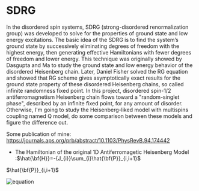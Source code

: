 # SDRG

In the disordered spin systems, SDRG (strong-disordered renormalization group) was developed to solve for the properties of ground state and low energy excitations. The basic idea of the SDRG is to find the system’s ground state by successively eliminating degrees of freedom with the highest energy, then generating effective Hamiltonians with fewer degrees of freedom and lower energy. This technique was originally showed by Dasgupta and Ma to study the ground state and low energy behavior of the disordered Heisenberg chain. Later, Daniel Fisher solved the RG equation and showed that RG scheme gives asymptotically exact results for the ground state property of these disordered Heisenberg chains, so called infinite randomness fixed point. 
In this project, disordered spin-1/2 antiferromagnetism Heisenberg chain flows toward a "random-singlet phase", described by an infinite fixed point, for any amount of disorder. Otherwise, I'm going to study the Heisenberg-liked model with multispins coupling named Q model, do some comparison between these models and figure the difference out.

Some publication of mine:
https://journals.aps.org/prb/abstract/10.1103/PhysRevB.94.174442

* The Hamiltonian of the original 1D Antiferromagetic Heisenberg Model :$\hat{\bf{H}}=-{J_{i}}\sum_{i}\hat{\bf{P}}_{i,i+1}$

$\hat{\bf{P}}_{i,i+1}$


![equation](http://latex.codecogs.com/gif.latex?\hat{\bf{P}}_{i,i+1}\equiv\frac{1}{4}-\vec{S}_{i}\cdot\vec{S}_{i+1})
